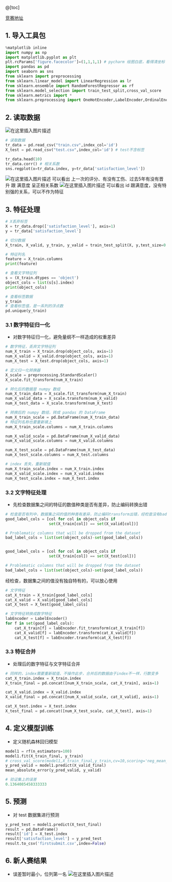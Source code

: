 ﻿@[toc]

[竞赛地址](https://www.kesci.com/home/competition/5ec3b6987ba12c002d3e42bc)

## 1. 导入工具包

```python
%matplotlib inline
import numpy as np
import matplotlib.pyplot as plt
plt.rcParams['figure.facecolor']=(1,1,1,1) # pycharm 绘图白底，看得清坐标
import pandas as pd
import seaborn as sns
from sklearn import preprocessing
from sklearn.linear_model import LinearRegression as lr
from sklearn.ensemble import RandomForestRegressor as rf
from sklearn.model_selection import train_test_split,cross_val_score
from sklearn.metrics import *
from sklearn.preprocessing import OneHotEncoder,LabelEncoder,OrdinalEncoder
```
## 2. 读取数据
![在这里插入图片描述](https://img-blog.csdnimg.cn/20200522101855384.png?x-oss-process=image/watermark,type_ZmFuZ3poZW5naGVpdGk,shadow_10,text_aHR0cHM6Ly9ibG9nLmNzZG4ubmV0L3FxXzIxMjAxMjY3,size_16,color_FFFFFF,t_70)
```python
# 读取数据
tr_data = pd.read_csv("train.csv",index_col='id')
X_test = pd.read_csv("test.csv",index_col='id') # test不含标签

tr_data.head(10)
tr_data.corr() # 相关系数
sns.regplot(x=tr_data.index, y=tr_data['satisfaction_level'])
```
![在这里插入图片描述](https://img-blog.csdnimg.cn/2020052820111548.png?x-oss-process=image/watermark,type_ZmFuZ3poZW5naGVpdGk,shadow_10,text_aHR0cHM6Ly9ibG9nLmNzZG4ubmV0L3FxXzIxMjAxMjY3,size_16,color_FFFFFF,t_70)
可以看出 上一次的评分、有没有工伤、过去5年有没有晋升 跟 满意度 呈正相关系数
![在这里插入图片描述](https://img-blog.csdnimg.cn/2020052820073292.png?x-oss-process=image/watermark,type_ZmFuZ3poZW5naGVpdGk,shadow_10,text_aHR0cHM6Ly9ibG9nLmNzZG4ubmV0L3FxXzIxMjAxMjY3,size_16,color_FFFFFF,t_70)
可以看出 id 跟满意度，没有特别强的关系，可以不作为特征

## 3. 特征处理

```python
# X丢弃标签
X = tr_data.drop(['satisfaction_level'], axis=1) 
y = tr_data['satisfaction_level']

# 切分数据
X_train, X_valid, y_train, y_valid = train_test_split(X, y,test_size=0.2,random_state=1)

# 特征列名
feature = X_train.columns
print(feature)

# 查看文字特征列
s = (X_train.dtypes == 'object')
object_cols = list(s[s].index)
print(object_cols)

# 查看标签数据
y_train
# 查看标签值，是一系列的浮点数
pd.unique(y_train)
```

### 3.1 数字特征归一化
- 对数字特征归一化，避免量纲不一样造成的权重差异
```python
# 数字特征，丢弃文字特征列
num_X_train = X_train.drop(object_cols, axis=1)
num_X_valid = X_valid.drop(object_cols, axis=1)
num_X_test = X_test.drop(object_cols, axis=1)

# 定义归一化转换器
X_scale = preprocessing.StandardScaler()
X_scale.fit_transform(num_X_train)

# 转化后的数据是 numpy 数组
num_X_train_data = X_scale.fit_transform(num_X_train)
num_X_valid_data = X_scale.transform(num_X_valid)
num_X_test_data = X_scale.transform(num_X_test)

# 转换后的 numpy 数组，转成 pandas 的 DataFrame
num_X_train_scale = pd.DataFrame(num_X_train_data)
# 特征列名称也要重新填上
num_X_train_scale.columns = num_X_train.columns

num_X_valid_scale = pd.DataFrame(num_X_valid_data)
num_X_valid_scale.columns = num_X_valid.columns

num_X_test_scale = pd.DataFrame(num_X_test_data)
num_X_test_scale.columns = num_X_test.columns

# index 丢失，重新赋值
num_X_train_scale.index = num_X_train.index
num_X_valid_scale.index = num_X_valid.index
num_X_test_scale.index = num_X_test.index
```

### 3.2 文字特征处理
- 先检查数据集之间的特征的数值种类是否有差异，防止编码转换出错
```python
# 检查是否有列中，数据集之间的值的种类有差异，防止编码transform出错，经检查没有bad
good_label_cols = [col for col in object_cols if
                   set(X_train[col]) == set(X_valid[col])]

# Problematic columns that will be dropped from the dataset
bad_label_cols = list(set(object_cols)-set(good_label_cols))


good_label_cols = [col for col in object_cols if
                   set(X_train[col]) == set(X_test[col])]

# Problematic columns that will be dropped from the dataset
bad_label_cols = list(set(object_cols)-set(good_label_cols))
```
经检查，数据集之间的值没有独自特有的，可以放心使用


```python
# 文字特征
cat_X_train = X_train[good_label_cols]
cat_X_valid = X_valid[good_label_cols]
cat_X_test = X_test[good_label_cols]
```

```python
# 文字特征转换成数字特征
labEncoder = LabelEncoder()
for f in set(good_label_cols):
    cat_X_train[f] = labEncoder.fit_transform(cat_X_train[f])
    cat_X_valid[f] = labEncoder.transform(cat_X_valid[f])
    cat_X_test[f] = labEncoder.transform(cat_X_test[f])
```


### 3.3 特征合并
- 处理后的数字特征与文字特征合并
```python
# 同样的，index需要重新赋值，不操作此步，合并后的数据由于index不一样，行数变多
cat_X_train.index = X_train.index
X_train_final = pd.concat([num_X_train_scale, cat_X_train], axis=1)

cat_X_valid.index = X_valid.index
X_valid_final = pd.concat([num_X_valid_scale, cat_X_valid], axis=1)

cat_X_test.index = X_test.index
X_test_final = pd.concat([num_X_test_scale, cat_X_test], axis=1)
```

## 4. 定义模型训练
- 定义随机森林回归模型
```python
model1 = rf(n_estimators=100)
model1.fit(X_train_final, y_train)
# cross_val_score(model1,X_train_final,y_train,cv=10,scoring='neg_mean_squared_error')
y_pred_valid = model1.predict(X_valid_final)
mean_absolute_error(y_pred_valid, y_valid)
```

```python
# 验证集上的误差
0.1364085458333333
```

## 5. 预测
- 对 test 数据集进行预测
```python
y_pred_test = model1.predict(X_test_final)
result = pd.DataFrame()
result['id'] = X_test.index
result['satisfaction_level'] = y_pred_test
result.to_csv('firstsubmit.csv',index=False)
```

## 6. 新人赛结果
- 误差暂时最小，位列第一名
![在这里插入图片描述](https://img-blog.csdnimg.cn/20200528203603716.png?x-oss-process=image/watermark,type_ZmFuZ3poZW5naGVpdGk,shadow_10,text_aHR0cHM6Ly9ibG9nLmNzZG4ubmV0L3FxXzIxMjAxMjY3,size_16,color_FFFFFF,t_70)

